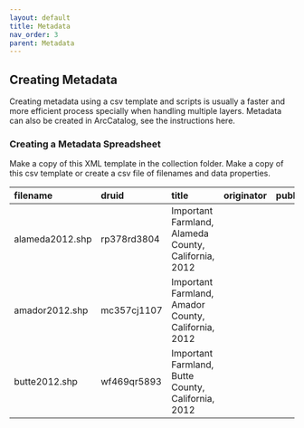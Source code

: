 ```yaml
---
layout: default
title: Metadata
nav_order: 3
parent: Metadata
---
```


## Creating Metadata

Creating metadata using a csv template and scripts is usually a faster and more efficient process specially when handling multiple layers. Metadata can also be created in ArcCatalog, see the instructions here.

### Creating a Metadata Spreadsheet

Make a copy of this XML template in the collection folder. Make a copy of this csv template or create a csv file of filenames and data properties.

|filename|druid|title|originator|publisher|abstract|theme|place|temporalBegin|temporalEnd|collectionTitle|
|:-----|:-----|:-----|:-----|:-----|:-----|:-----|:-----|:-----|:-----|:-----|
|alameda2012.shp|rp378rd3804|Important Farmland, Alameda County, California, 2012||
|amador2012.shp|mc357cj1107|Important Farmland, Amador County, California, 2012||
|butte2012.shp|wf469qr5893|Important Farmland, Butte County, California, 2012||



